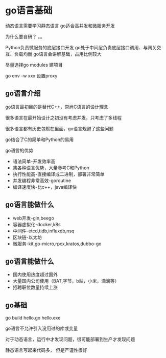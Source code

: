 # go语言基础

动态语言需要学习静态语言
go适合高并发和微服务开发

为什么要自研？
。。

Python负责微服务的底层接口开发
go处于中间层负责底层接口调用、与网关交互、负载均衡
go语言会讲解基础，占用比例较大

尽量选择go modules 建项目

go env -w xxx
设置proxy

## go语言介绍

go语言最初目的是替代C++，崇尚C语言的设计理念

很多语言在最开始设计之初没有考虑并发，只考虑了多线程

很多语言都有历史包袱在里面，go语言规避了这些问题

go结合了C的简单和Python的易用

go语言的优势
- 语法简单-开发效率高
- 集各种语言优势，大量参考C和Python
- 执行性能高-直接编译成二进制，部署非常简单
- 并发编程非常高效-goroutine
- 编译速度快-比c++，java编译快

## go语言能做什么

- web开发-gin,beego
- 容器虚拟化-docker,k8s
- 中间件-etcd,tidb,influxdb,nsq
- 区块链-以太坊
- 微服务-kit,go-micro,rpcx,kratos,dubbo-go

## go语言能做什么
- 国内使用热度超过国外
- 大量国内公司使用（BAT,字节，b站，小米，滴滴等）
- 招聘职位数量持续上涨

## go基础

go build hello.go
hello.exe

go语言不允许引入没用过的库或变量

对于动态语言，运行中才发现问题，很可能部署到生产才发现问题

静态语言写起来代码多， 但是严谨性很好



